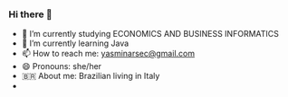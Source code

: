 ### Hi there 👋

- 📝 I’m currently studying ECONOMICS AND BUSINESS INFORMATICS
- 🌱 I’m currently learning Java
- 📫 How to reach me: yasminarsec@gmail.com
- 😄 Pronouns: she/her
- 🇧🇷 About me: Brazilian living in Italy
- 
